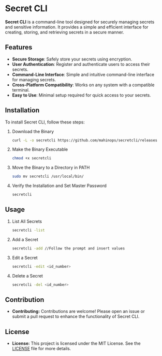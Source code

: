 # Secret CLI

**Secret CLI** is a command-line tool designed for securely managing secrets and sensitive information. It provides a simple and efficient interface for creating, storing, and retrieving secrets in a secure manner.

## Features

- **Secure Storage**: Safely store your secrets using encryption.
- **User Authentication**: Register and authenticate users to access their secrets.
- **Command-Line Interface**: Simple and intuitive command-line interface for managing secrets.
- **Cross-Platform Compatibility**: Works on any system with a compatible terminal.
- **Easy to Use**: Minimal setup required for quick access to your secrets.

## Installation

To install Secret CLI, follow these steps:

1. Download the Binary
    ```bash
    curl -L -o secretcli https://github.com/mahinops/secretcli/releases/download/v1.0.0/secretcli
    ```  

2. Make the Binary Executable
    ```bash
    chmod +x secretcli
    ```

3. Move the Binary to a Directory in PATH
    ```bash
    sudo mv secretcli /usr/local/bin/
    ```

4. Verify the Installation and Set Master Password
    ```bash
    secretcli
    ```

## Usage
1. List All Secrets
    ```bash
    secretcli -list
    ```

2. Add a Secret
    ```bash
    secretcli -add //Follow the prompt and insert values
    ```

3. Edit a Secret
    ```bash
    secretcli -edit <id_number>
    ```
4. Delete a Secret
    ```bash
    secretcli -del <id_number>
    ```

## Contribution
- **Contributing:** Contributions are welcome! Please open an issue or submit a pull request to enhance the functionality of Secret CLI.

## License
- **License:** This project is licensed under the MIT License. See the [LICENSE](https://github.com/mahinops/secretcli/blob/main/LICENSE) file for more details.
